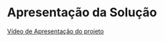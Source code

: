 # Apresentação da Solução

<a href="12-Apresentação do Projeto.md"> Vídeo de Apresentação do projeto</a>
